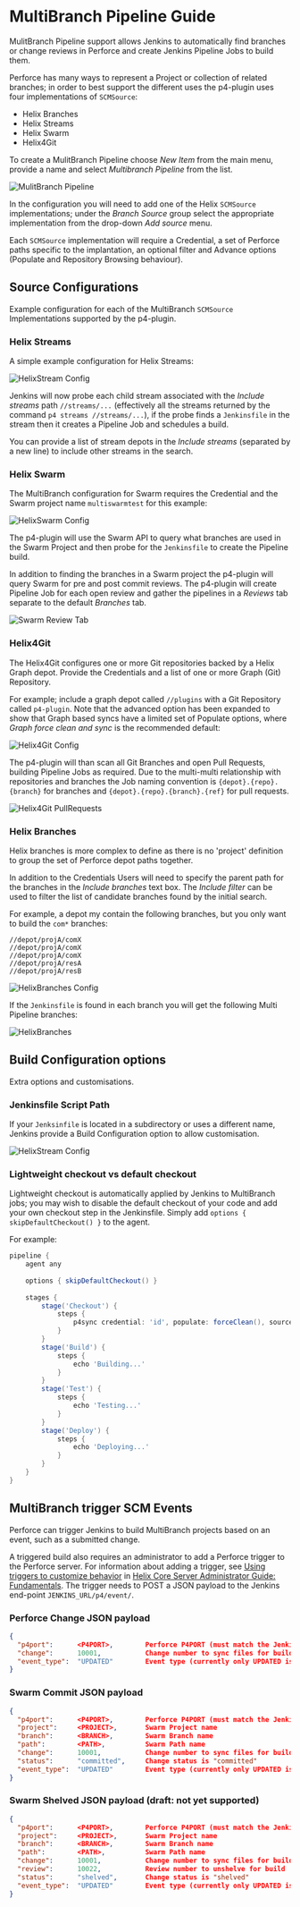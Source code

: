 # MultiBranch Pipeline Guide

MulitBranch Pipeline support allows Jenkins to automatically find branches or change reviews in Perforce and create 
Jenkins Pipeline Jobs to build them.

Perforce has many ways to represent a Project or collection of related branches; in order to best support the 
different uses the p4-plugin uses four implementations of `SCMSource`:

 - Helix Branches
 - Helix Streams
 - Helix Swarm
 - Helix4Git
 
To create a MulitBranch Pipeline choose _New Item_ from the main menu, provide a name and select _Multibranch Pipeline_
from the list.

![MulitBranch Pipeline](images/mulitItem.png)

In the configuration you will need to add one of the Helix `SCMSource` implementations; under the _Branch Source_ group
select the appropriate implementation from the drop-down _Add source_ menu.

Each `SCMSource` implementation will require a Credential, a set of Perforce paths specific to the implantation, an
optional filter and Advance options (Populate and Repository Browsing behaviour).  

## Source Configurations

Example configuration for each of the MultiBranch `SCMSource` Implementations supported by the p4-plugin.

### Helix Streams

A simple example configuration for Helix Streams:

![HelixStream Config](images/helixStreamConfig.png)

Jenkins will now probe each child stream associated with the _Include streams_ path `//streams/...` 
(effectively all the streams returned by the command `p4 streams //streams/...`), if the probe finds a `Jenkinsfile` 
in the stream then it creates a Pipeline Job and schedules a build.

You can provide a list of stream depots in the _Include streams_ (separated by a new line) to include other streams in
the search.

### Helix Swarm

The MultiBranch configuration for Swarm requires the Credential and the Swarm project name `multiswarmtest` for this
example:

![HelixSwarm Config](images/helixSwarm.png)

The p4-plugin will use the Swarm API to query what branches are used in the Swarm Project and then probe for the 
`Jenkinsfile` to create the Pipeline build.  

In addition to finding the branches in a Swarm project the p4-plugin will query Swarm for pre and post commit reviews.
The p4-plugin will create Pipeline Job for each open review and gather the pipelines in a _Reviews_ tab separate to
the default _Branches_ tab.

![Swarm Review Tab](images/swarmReview.png)

### Helix4Git

The Helix4Git configures one or more Git repositories backed by a Helix Graph depot.  Provide the Credentials and a
list of one or more Graph (Git) Repository.  

For example; include a graph depot called `//plugins` with a Git Repository called `p4-plugin`. Note that the advanced
option has been expanded to show that Graph based syncs have a limited set of Populate options, where 
_Graph force clean and sync_ is the recommended default:

![Helix4Git Config](images/helix4git.png)

The p4-plugin will than scan all Git Branches and open Pull Requests,
building Pipeline Jobs as required.  Due to the multi-multi relationship with repositories and branches the Job naming 
convention is `{depot}.{repo}.{branch}` for branches and `{depot}.{repo}.{branch}.{ref}` for pull requests.

![Helix4Git PullRequests](images/helix4gitPR.png)

### Helix Branches

Helix branches is more complex to define as there is no 'project' definition to group the set of Perforce depot paths
together.  

In addition to the Credentials Users will need to specify the parent path for the branches in the
_Include branches_ text box. The _Include filter_ can be used to filter the list of candidate branches found by the
initial search.

For example, a depot my contain the following branches, but you only want to build the `com*` branches:

```
//depot/projA/comX
//depot/projA/comX
//depot/projA/comX
//depot/projA/resA
//depot/projA/resB
```

![HelixBranches Config](images/helixBranchesConfig.png)

If the `Jenkinsfile` is found in each branch you will get the following Multi Pipeline branches:
 
![HelixBranches](images/helixBranches.png)

## Build Configuration options

Extra options and customisations.

### Jenkinsfile Script Path

If your `Jenksinfile` is located in a subdirectory or uses a different name, Jenkins provide a Build Configuration
option to allow customisation.

![HelixStream Config](images/scriptPath.png)

### Lightweight checkout vs default checkout

Lightweight checkout is automatically applied by Jenkins to MultiBranch jobs; you may wish to disable the default checkout of your code
and add your own checkout step in the Jenkinsfile.  Simply add `options { skipDefaultCheckout() }` to the agent.  

For example:

```groovy
pipeline {
    agent any
    
    options { skipDefaultCheckout() }
    
    stages {
        stage('Checkout') {
            steps {
                p4sync credential: 'id', populate: forceClean(), source: streamSource('//stream/main')
            }
        }
        stage('Build') {
            steps {
                echo 'Building...'
            }
        }
        stage('Test') {
            steps {
                echo 'Testing...'
            }
        }
        stage('Deploy') {
            steps {
                echo 'Deploying...'
            }
        }
    }
}
```

## MultiBranch trigger SCM Events

Perforce can trigger Jenkins to build MultiBranch projects based on an event, such as a submitted change. 
 
A triggered build also requires an administrator to add a Perforce trigger to the Perforce server. For information about adding a trigger, see [Using triggers to customize behavior](https://www.perforce.com/perforce/doc.current/manuals/p4sag/chapter.scripting.html) in [Helix Core Server Administrator Guide: Fundamentals](https://www.perforce.com/perforce/doc.current/manuals/p4sag/index.html#P4SAG/about.html).
The trigger needs to POST a JSON payload to the Jenkins end-point  `JENKINS_URL/p4/event/`. 

### Perforce Change JSON payload

```json
{
  "p4port":      <P4PORT>,        Perforce P4PORT (must match the Jenkins Credential)
  "change":      10001,           Change number to sync files for build
  "event_type":  "UPDATED"        Event type (currently only UPDATED is supported)
}
```

### Swarm Commit JSON payload

```json
{
  "p4port":      <P4PORT>,        Perforce P4PORT (must match the Jenkins Credential)
  "project":     <PROJECT>,       Swarm Project name
  "branch":      <BRANCH>,        Swarm Branch name
  "path":        <PATH>,          Swarm Path name
  "change":      10001,           Change number to sync files for build
  "status":      "committed",     Change status is "committed"
  "event_type":  "UPDATED"        Event type (currently only UPDATED is supported)
}
```

### Swarm Shelved JSON payload (draft: not yet supported)

```json
{
  "p4port":      <P4PORT>,        Perforce P4PORT (must match the Jenkins Credential)
  "project":     <PROJECT>,       Swarm Project name
  "branch":      <BRANCH>,        Swarm Branch name
  "path":        <PATH>,          Swarm Path name
  "change":      10001,           Change number to sync files for build
  "review":      10022,           Review number to unshelve for build
  "status":      "shelved",       Change status is "shelved"
  "event_type":  "UPDATED"        Event type (currently only UPDATED is supported)
}
```
